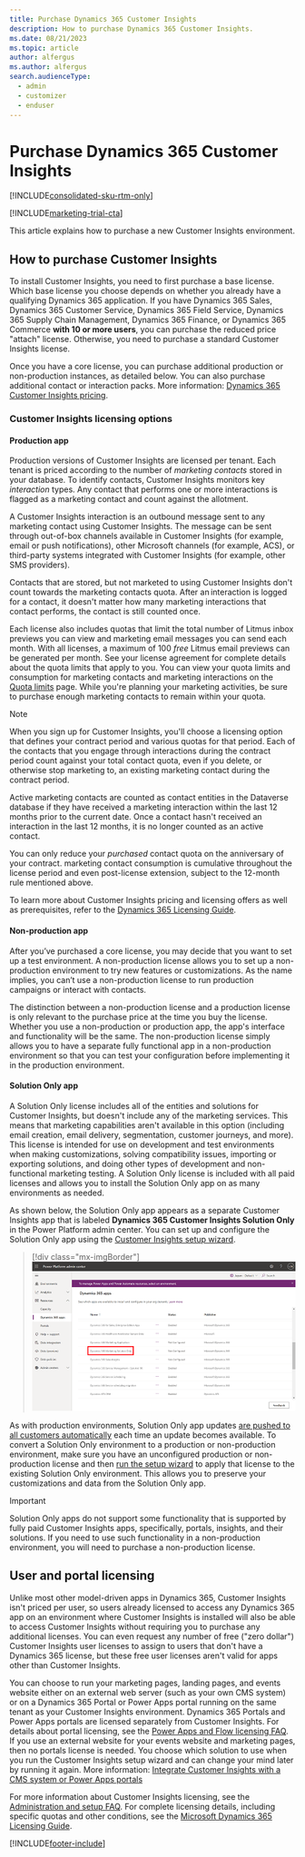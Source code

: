 ```yaml
---
title: Purchase Dynamics 365 Customer Insights
description: How to purchase Dynamics 365 Customer Insights.
ms.date: 08/21/2023
ms.topic: article
author: alfergus
ms.author: alfergus
search.audienceType: 
  - admin
  - customizer
  - enduser
---
```


# Purchase Dynamics 365 Customer Insights

[!INCLUDE[consolidated-sku-rtm-only](./includes/consolidated-sku-rtm-only.md)]

[!INCLUDE[marketing-trial-cta](./includes/marketing-trial-cta.md)]

This article explains how to purchase a new Customer Insights environment.

<a name="how-licensed"></a>

## How to purchase Customer Insights

To install Customer Insights, you need to first purchase a base license. Which base license you choose depends on whether you already have a qualifying Dynamics 365 application. If you have Dynamics 365 Sales, Dynamics 365 Customer Service, Dynamics 365 Field Service, Dynamics 365 Supply Chain Management, Dynamics 365 Finance, or Dynamics 365 Commerce **with 10 or more users**, you can purchase the reduced price "attach" license. Otherwise, you need to purchase a standard Customer Insights license.

Once you have a core license, you can purchase additional production or non-production instances, as detailed below. You can also purchase additional contact or interaction packs. More information: [Dynamics 365 Customer Insights pricing](https://dynamics.microsoft.com/marketing/pricing/).

### Customer Insights licensing options

#### Production app

Production versions of Customer Insights are licensed per tenant. Each tenant is priced according to the number of *marketing contacts* stored in your database. To identify contacts, Customer Insights monitors key *interaction* types. Any contact that performs one or more interactions is flagged as a marketing contact and count against the allotment.

A Customer Insights interaction is an outbound message sent to any marketing contact using Customer Insights.  The message can be sent through out-of-box channels available in Customer Insights (for example, email or push notifications), other Microsoft channels (for example, ACS), or third-party systems integrated with Customer Insights (for example, other SMS providers).

Contacts that are stored, but not marketed to using Customer Insights don't count towards the marketing contacts quota. After an interaction is logged for a contact, it doesn't matter how many marketing interactions that contact performs, the contact is still counted once.

Each license also includes quotas that limit the total number of Litmus inbox previews you can view and marketing email messages you can send each month. With all licenses, a maximum of 100 *free* Litmus email previews can be generated per month. See your license agreement for complete details about the quota limits that apply to you. You can view your quota limits and consumption for marketing contacts and marketing interactions on the [Quota limits](quota-management.md) page. While you're planning your marketing activities, be sure to purchase enough marketing contacts to remain within your quota.

> [!NOTE]
> When you sign up for Customer Insights, you'll choose a licensing option that defines your contract period and various quotas for that period. Each of the contacts that you engage through interactions during the contract period count against your total contact quota, even if you delete, or otherwise stop marketing to, an existing marketing contact during the contract period.
> 
> Active marketing contacts are counted as contact entities in the Dataverse database if they have received a marketing interaction within the last 12 months prior to the current date. Once a contact hasn't received an interaction in the last 12 months, it is no longer counted as an active contact.
> 
> You can only reduce your *purchased* contact quota on the anniversary of your contract. marketing contact consumption is cumulative throughout the license period and even post-license extension, subject to the 12-month rule mentioned above.
>
> To learn more about Customer Insights pricing and licensing offers as well as prerequisites, refer to the [Dynamics 365 Licensing Guide](https://go.microsoft.com/fwlink/?LinkId=866544).

#### Non-production app
After you’ve purchased a core license, you may decide that you want to set up a test environment. A non-production license allows you to set up a non-production environment to try new features or customizations. As the name implies, you can’t use a non-production license to run production campaigns or interact with contacts.

The distinction between a non-production license and a production license is only relevant to the purchase price at the time you buy the license. Whether you use a non-production or production app, the app's interface and functionality will be the same. The non-production license simply allows you to have a separate fully functional app in a non-production environment so that you can test your configuration before implementing it in the production environment.

#### Solution Only app

A Solution Only license includes all of the entities and solutions for Customer Insights, but doesn't include any of the marketing services. This means that marketing capabilities aren't available in this option (including email  creation, email delivery, segmentation, customer journeys, and more). This license is intended for use on development and test environments when making customizations, solving compatibility issues, importing or exporting solutions, and doing other types of development and non-functional marketing testing. A Solution Only license is included with all paid licenses and allows you to install the Solution Only app on as many environments as needed.

As shown below, the Solution Only app appears as a separate Customer Insights app that is labeled **Dynamics 365 Customer Insights Solution Only** in the Power Platform admin center. You can set up and configure the Solution Only app using the [Customer Insights setup wizard](setup.md#run-wizard).

> [!div class="mx-imgBorder"]
> ![Screenshot of the Customer Insights Solution Only app in the Power Platform admin center.](media/purchase-setup-solution-only.png)

As with production environments, Solution Only app updates [are pushed to all customers automatically](apply-updates.md) each time an update becomes available. To convert a Solution Only environment to a production or non-production environment, make sure you have an unconfigured production or non-production license and then [run the setup wizard](setup.md#run-wizard) to apply that license to the existing Solution Only environment. This allows you to preserve your customizations and data from the Solution Only app.

> [!IMPORTANT]
> Solution Only apps do not support some functionality that is supported by fully paid Customer Insights apps, specifically, portals, insights, and their solutions. If you need to use such functionality in a non-production environment, you will need to purchase a non-production license.

## User and portal licensing

Unlike most other model-driven apps in Dynamics 365, Customer Insights isn't priced per user, so users already licensed to access any Dynamics 365 app on an environment where Customer Insights is installed will also be able to access Customer Insights without requiring you to purchase any additional licenses. You can even request any number of free ("zero dollar") Customer Insights user licenses to assign to users that don't have a Dynamics 365 license, but these free user licenses aren't valid for apps other than Customer Insights.

You can choose to run your marketing pages, landing pages, and events website either on an external web server (such as your own CMS system) or on a Dynamics 365 Portal or Power Apps portal running on the same tenant as your Customer Insights environment. Dynamics 365 Portals and Power Apps portals are licensed separately from Customer Insights. For details about portal licensing, see the [Power Apps and Flow licensing FAQ](/power-platform/admin/powerapps-flow-licensing-faq#can-you-share-more-details-regarding-the-new-powerapps-portals-licensing). If you use an external website for your events website and marketing pages, then no portals license is needed. You choose which solution to use when you run the Customer Insights setup wizard and can change your mind later by running it again. More information: [Integrate Customer Insights with a CMS system or Power Apps portals](portal-optional.md)

For more information about Customer Insights licensing, see the [Administration and setup FAQ](setup-troubleshooting.yml#licensing). For complete licensing details, including specific quotas and other conditions, see the  [Microsoft Dynamics 365 Licensing Guide](https://go.microsoft.com/fwlink/p/?linkid=866544).

[!INCLUDE[footer-include](./includes/footer-banner.md)]
